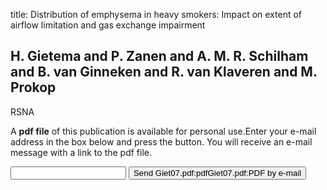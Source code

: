 title: Distribution of emphysema in heavy smokers: Impact on extent of airflow limitation and gas exchange impairment

## H. Gietema and P. Zanen and A. M. R. Schilham and B. van Ginneken and R. van Klaveren and M. Prokop
RSNA

A <b>pdf file</b> of this publication is available for personal use.Enter your e-mail address in the box below and press the button. You will receive an e-mail message with a link to the pdf file.
<form action="sender.php">  <input type="text" name="email">  <input type="submit" value="Send Giet07.pdf:pdfGiet07.pdf:PDF by e-mail"></form>
